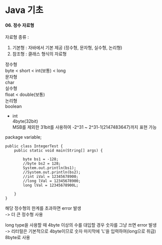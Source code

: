 # Java 기초

#### 06. 정수 자료형

자료형 종류 : 
1. 기본형 : 자바에서 기본 제공 (정수형, 문자형, 실수형, 논리형)
2. 참조형 : 클래스 형식의 자료형

정수형     
byte < short < int(보통) < long   
문자형     
char    
실수형     
float < double(보통)  
논리형     
boolean     

* int   
4byte(32bit)    
MSB를 제외한 31bit를 사용하여 -2^31 ~ 2^31-1(2147483647)까지 표현 가능     

package variable;
```
public class IntegerTest {
    public static void main(String[] args) {

        byte bs1 = -128;
        //byte bs2 = 128;
        System.out.println(bs1);
        //System.out.println(bs2);
        //int iVal = 12345678900;
        //long lVal = 12345678900;
        long lVal = 12345678900L;

    }
}
```

해당 정수형의 한계를 초과하면 error 발생   
-> 더 큰 정수형 사용   
    
long type을 사용할 때 4byte 이상의 수를 대입할 경우 숫자를 그냥 쓰면 error 발생     
-> 리터럴은 기본적으로 4byte이므로 숫자 마지막에 'L'을 입력하여(long으로 취급) 8byte로 사용      
        
